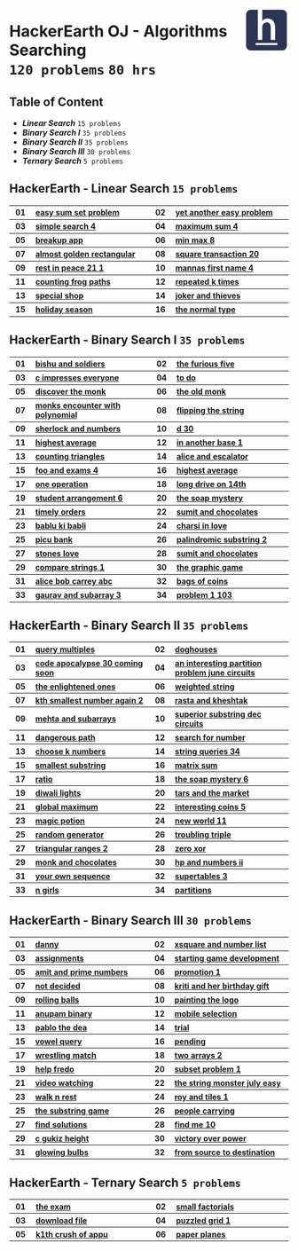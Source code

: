 <picture><img align="right" width="80" src="/logos/hackerearth.png"></img></picture>

# HackerEarth OJ - Algorithms Searching <br> `120 problems` `80 hrs`

## Table of Content

- ***Linear Search*** `15 problems`
- ***Binary Search I*** `35 problems`
- ***Binary Search II*** `35 problems`
- ***Binary Search III*** `30 problems`
- ***Ternary Search*** `5 problems`

## HackerEarth - Linear Search `15 problems`

<table>
    <tbody>
        <tr>
<th align="center" width="50px">01</th><th align="left" width="550px"><a href="https://hackerearth.com/practice/algorithms/searching/linear-search/practice-problems/algorithm/easy-sum-set-problem-7e6841ca/">easy sum set problem</a></th>
<th align="center" width="50px">02</th><th align="left" width="550px"><a href="https://hackerearth.com/practice/algorithms/searching/linear-search/practice-problems/algorithm/yet-another-easy-problem-1f3273a0/">yet another easy problem</a></th>
        </tr>
        <tr>
<th align="center" width="50px">03</th><th align="left" width="550px"><a href="https://hackerearth.com/practice/algorithms/searching/linear-search/practice-problems/algorithm/simple-search-4/">simple search 4</a></th>
<th align="center" width="50px">04</th><th align="left" width="550px"><a href="https://hackerearth.com/practice/algorithms/searching/linear-search/practice-problems/algorithm/maximum-sum-4-f8d12458/">maximum sum 4</a></th>
        </tr>
        <tr>
<th align="center" width="50px">05</th><th align="left" width="550px"><a href="https://hackerearth.com/practice/algorithms/searching/linear-search/practice-problems/algorithm/breakup-app/">breakup app</a></th>
<th align="center" width="50px">06</th><th align="left" width="550px"><a href="https://hackerearth.com/practice/algorithms/searching/linear-search/practice-problems/algorithm/min-max-8/">min max 8</a></th>
        </tr>
        <tr>
<th align="center" width="50px">07</th><th align="left" width="550px"><a href="https://hackerearth.com/practice/algorithms/searching/linear-search/practice-problems/algorithm/almost-golden-rectangular-1c9d72c0/">almost golden rectangular</a></th>
<th align="center" width="50px">08</th><th align="left" width="550px"><a href="https://hackerearth.com/practice/algorithms/searching/linear-search/practice-problems/algorithm/square-transaction-20/">square transaction 20</a></th>
        </tr>
        <tr>
<th align="center" width="50px">09</th><th align="left" width="550px"><a href="https://hackerearth.com/practice/algorithms/searching/linear-search/practice-problems/algorithm/rest-in-peace-21-1/">rest in peace 21 1</a></th>
<th align="center" width="50px">10</th><th align="left" width="550px"><a href="https://hackerearth.com/practice/algorithms/searching/linear-search/practice-problems/algorithm/mannas-first-name-4/">mannas first name 4</a></th>
        </tr>
        <tr>
<th align="center" width="50px">11</th><th align="left" width="550px"><a href="https://hackerearth.com/practice/algorithms/searching/linear-search/practice-problems/algorithm/counting-frog-paths-1abd84d5/">counting frog paths</a></th>
<th align="center" width="50px">12</th><th align="left" width="550px"><a href="https://hackerearth.com/practice/algorithms/searching/linear-search/practice-problems/algorithm/repeated-k-times/">repeated k times</a></th>
        </tr>
        <tr>
<th align="center" width="50px">13</th><th align="left" width="550px"><a href="https://hackerearth.com/practice/algorithms/searching/linear-search/practice-problems/algorithm/special-shop-69904c91/">special shop</a></th>
<th align="center" width="50px">14</th><th align="left" width="550px"><a href="https://hackerearth.com/practice/algorithms/searching/linear-search/practice-problems/algorithm/joker-and-thieves-53e59f4a/">joker and thieves</a></th>
        </tr>
        <tr>
<th align="center" width="50px">15</th><th align="left" width="550px"><a href="https://hackerearth.com/practice/algorithms/searching/linear-search/practice-problems/algorithm/holiday-season-ab957deb/">holiday season</a></th>
<th align="center" width="50px">16</th><th align="left" width="550px"><a href="https://hackerearth.com/practice/algorithms/searching/linear-search/practice-problems/algorithm/the-normal-type/">the normal type</a></th>
        </tr>
    </tbody>
</table>

## HackerEarth - Binary Search I `35 problems`

<table>
    <tbody>
        <tr>
<th align="center" width="50px">01</th><th align="left" width="550px"><a href="https://hackerearth.com/practice/algorithms/searching/binary-search/practice-problems/algorithm/bishu-and-soldiers/">bishu and soldiers</a></th>
<th align="center" width="50px">02</th><th align="left" width="550px"><a href="https://hackerearth.com/practice/algorithms/searching/binary-search/practice-problems/algorithm/the-furious-five-69521576/">the furious five</a></th>
        </tr>
        <tr>
<th align="center" width="50px">03</th><th align="left" width="550px"><a href="https://hackerearth.com/practice/algorithms/searching/binary-search/practice-problems/algorithm/c-impresses-everyone/">c impresses everyone</a></th>
<th align="center" width="50px">04</th><th align="left" width="550px"><a href="https://hackerearth.com/practice/algorithms/searching/binary-search/practice-problems/algorithm/to-do-b9cfd3e3/">to do</a></th>
        </tr>
        <tr>
<th align="center" width="50px">05</th><th align="left" width="550px"><a href="https://hackerearth.com/practice/algorithms/searching/binary-search/practice-problems/algorithm/discover-the-monk/">discover the monk</a></th>
<th align="center" width="50px">06</th><th align="left" width="550px"><a href="https://hackerearth.com/practice/algorithms/searching/binary-search/practice-problems/algorithm/the-old-monk/">the old monk</a></th>
        </tr>
        <tr>
<th align="center" width="50px">07</th><th align="left" width="550px"><a href="https://hackerearth.com/practice/algorithms/searching/binary-search/practice-problems/algorithm/monks-encounter-with-polynomial/">monks encounter with polynomial</a></th>
<th align="center" width="50px">08</th><th align="left" width="550px"><a href="https://hackerearth.com/practice/algorithms/searching/binary-search/practice-problems/algorithm/flipping-the-string-831bbbbe/">flipping the string</a></th>
        </tr>
        <tr>
<th align="center" width="50px">09</th><th align="left" width="550px"><a href="https://hackerearth.com/practice/algorithms/searching/binary-search/practice-problems/algorithm/sherlock-and-numbers/">sherlock and numbers</a></th>
<th align="center" width="50px">10</th><th align="left" width="550px"><a href="https://hackerearth.com/practice/algorithms/searching/binary-search/practice-problems/algorithm/d-30/">d 30</a></th>
        </tr>
        <tr>
<th align="center" width="50px">11</th><th align="left" width="550px"><a href="https://hackerearth.com/practice/algorithms/searching/binary-search/practice-problems/algorithm/highest-average-64bdd761/">highest average</a></th>
<th align="center" width="50px">12</th><th align="left" width="550px"><a href="https://hackerearth.com/practice/algorithms/searching/binary-search/practice-problems/algorithm/in-another-base-1-e0d0f1ca/">in another base 1</a></th>
        </tr>
        <tr>
<th align="center" width="50px">13</th><th align="left" width="550px"><a href="https://hackerearth.com/practice/algorithms/searching/binary-search/practice-problems/algorithm/counting-triangles/">counting triangles</a></th>
<th align="center" width="50px">14</th><th align="left" width="550px"><a href="https://hackerearth.com/practice/algorithms/searching/binary-search/practice-problems/algorithm/alice-and-escalator/">alice and escalator</a></th>
        </tr>
        <tr>
<th align="center" width="50px">15</th><th align="left" width="550px"><a href="https://hackerearth.com/practice/algorithms/searching/binary-search/practice-problems/algorithm/foo-and-exams-4/">foo and exams 4</a></th>
<th align="center" width="50px">16</th><th align="left" width="550px"><a href="https://hackerearth.com/practice/algorithms/searching/binary-search/practice-problems/algorithm/highest-average-25400da7/">highest average</a></th>
        </tr>
        <tr>
<th align="center" width="50px">17</th><th align="left" width="550px"><a href="https://hackerearth.com/practice/algorithms/searching/binary-search/practice-problems/algorithm/one-operation/">one operation</a></th>
<th align="center" width="50px">18</th><th align="left" width="550px"><a href="https://hackerearth.com/practice/algorithms/searching/binary-search/practice-problems/algorithm/long-drive-on-14th/">long drive on 14th</a></th>
        </tr>
        <tr>
<th align="center" width="50px">19</th><th align="left" width="550px"><a href="https://hackerearth.com/practice/algorithms/searching/binary-search/practice-problems/algorithm/student-arrangement-6/">student arrangement 6</a></th>
<th align="center" width="50px">20</th><th align="left" width="550px"><a href="https://hackerearth.com/practice/algorithms/searching/binary-search/practice-problems/algorithm/the-soap-mystery/">the soap mystery</a></th>
        </tr>
        <tr>
<th align="center" width="50px">21</th><th align="left" width="550px"><a href="https://hackerearth.com/practice/algorithms/searching/binary-search/practice-problems/algorithm/timely-orders/">timely orders</a></th>
<th align="center" width="50px">22</th><th align="left" width="550px"><a href="https://hackerearth.com/practice/algorithms/searching/binary-search/practice-problems/algorithm/sumit-and-chocolates/">sumit and chocolates</a></th>
        </tr>
        <tr>
<th align="center" width="50px">23</th><th align="left" width="550px"><a href="https://hackerearth.com/practice/algorithms/searching/binary-search/practice-problems/algorithm/bablu-ki-babli-51f74021/">bablu ki babli</a></th>
<th align="center" width="50px">24</th><th align="left" width="550px"><a href="https://hackerearth.com/practice/algorithms/searching/binary-search/practice-problems/algorithm/charsi-in-love/">charsi in love</a></th>
        </tr>
        <tr>
<th align="center" width="50px">25</th><th align="left" width="550px"><a href="https://hackerearth.com/practice/algorithms/searching/binary-search/practice-problems/algorithm/picu-bank-09e29493/">picu bank</a></th>
<th align="center" width="50px">26</th><th align="left" width="550px"><a href="https://hackerearth.com/practice/algorithms/searching/binary-search/practice-problems/algorithm/palindromic-substring-2-a3d45c46/">palindromic substring 2</a></th>
        </tr>
        <tr>
<th align="center" width="50px">27</th><th align="left" width="550px"><a href="https://hackerearth.com/practice/algorithms/searching/binary-search/practice-problems/algorithm/stones-love/">stones love</a></th>
<th align="center" width="50px">28</th><th align="left" width="550px"><a href="https://hackerearth.com/practice/algorithms/searching/binary-search/practice-problems/algorithm/sumit-and-chocolates-c9e3069d/">sumit and chocolates</a></th>
        </tr>
        <tr>
<th align="center" width="50px">29</th><th align="left" width="550px"><a href="https://hackerearth.com/practice/algorithms/searching/binary-search/practice-problems/algorithm/compare-strings-1-1cb66e03/">compare strings 1</a></th>
<th align="center" width="50px">30</th><th align="left" width="550px"><a href="https://hackerearth.com/practice/algorithms/searching/binary-search/practice-problems/algorithm/the-graphic-game-59c30775/">the graphic game</a></th>
        </tr>
        <tr>
<th align="center" width="50px">31</th><th align="left" width="550px"><a href="https://hackerearth.com/practice/algorithms/searching/binary-search/practice-problems/algorithm/alice-bob-carrey-abc/">alice bob carrey abc</a></th>
<th align="center" width="50px">32</th><th align="left" width="550px"><a href="https://hackerearth.com/practice/algorithms/searching/binary-search/practice-problems/algorithm/bags-of-coins-7b1d612c/">bags of coins</a></th>
        </tr>
        <tr>
<th align="center" width="50px">33</th><th align="left" width="550px"><a href="https://hackerearth.com/practice/algorithms/searching/binary-search/practice-problems/algorithm/gaurav-and-subarray-3-787fb90a/">gaurav and subarray 3</a></th>
<th align="center" width="50px">34</th><th align="left" width="550px"><a href="https://hackerearth.com/practice/algorithms/searching/binary-search/practice-problems/algorithm/problem-1-103/">problem 1 103</a></th>
        </tr>
    </tbody>
</table>

## HackerEarth - Binary Search II `35 problems`

<table>
    <tbody>
        <tr>
<th align="center" width="50px">01</th><th align="left" width="550px"><a href="https://hackerearth.com/practice/algorithms/searching/binary-search/practice-problems/algorithm/query-multiples-6cf951be/">query multiples</a></th>
<th align="center" width="50px">02</th><th align="left" width="550px"><a href="https://hackerearth.com/practice/algorithms/searching/binary-search/practice-problems/algorithm/doghouses/">doghouses</a></th>
        </tr>
        <tr>
<th align="center" width="50px">03</th><th align="left" width="550px"><a href="https://hackerearth.com/practice/algorithms/searching/binary-search/practice-problems/algorithm/code-apocalypse-30-coming-soon/">code apocalypse 30 coming soon</a></th>
<th align="center" width="50px">04</th><th align="left" width="550px"><a href="https://hackerearth.com/practice/algorithms/searching/binary-search/practice-problems/algorithm/an-interesting-partition-problem-june-circuits-18f83691/">an interesting partition problem june circuits</a></th>
        </tr>
        <tr>
<th align="center" width="50px">05</th><th align="left" width="550px"><a href="https://hackerearth.com/practice/algorithms/searching/binary-search/practice-problems/algorithm/the-enlightened-ones/">the enlightened ones</a></th>
<th align="center" width="50px">06</th><th align="left" width="550px"><a href="https://hackerearth.com/practice/algorithms/searching/binary-search/practice-problems/algorithm/weighted-string/">weighted string</a></th>
        </tr>
        <tr>
<th align="center" width="50px">07</th><th align="left" width="550px"><a href="https://hackerearth.com/practice/algorithms/searching/binary-search/practice-problems/algorithm/kth-smallest-number-again-2/">kth smallest number again 2</a></th>
<th align="center" width="50px">08</th><th align="left" width="550px"><a href="https://hackerearth.com/practice/algorithms/searching/binary-search/practice-problems/algorithm/rasta-and-kheshtak/">rasta and kheshtak</a></th>
        </tr>
        <tr>
<th align="center" width="50px">09</th><th align="left" width="550px"><a href="https://hackerearth.com/practice/algorithms/searching/binary-search/practice-problems/algorithm/mehta-and-subarrays/">mehta and subarrays</a></th>
<th align="center" width="50px">10</th><th align="left" width="550px"><a href="https://hackerearth.com/practice/algorithms/searching/binary-search/practice-problems/algorithm/superior-substring-dec-circuits-e51b3c27/">superior substring dec circuits</a></th>
        </tr>
        <tr>
<th align="center" width="50px">11</th><th align="left" width="550px"><a href="https://hackerearth.com/practice/algorithms/searching/binary-search/practice-problems/algorithm/dangerous-path-467b0dc7/">dangerous path</a></th>
<th align="center" width="50px">12</th><th align="left" width="550px"><a href="https://hackerearth.com/practice/algorithms/searching/binary-search/practice-problems/algorithm/search-for-number/">search for number</a></th>
        </tr>
        <tr>
<th align="center" width="50px">13</th><th align="left" width="550px"><a href="https://hackerearth.com/practice/algorithms/searching/binary-search/practice-problems/algorithm/choose-k-numbers-453f4bce/">choose k numbers</a></th>
<th align="center" width="50px">14</th><th align="left" width="550px"><a href="https://hackerearth.com/practice/algorithms/searching/binary-search/practice-problems/algorithm/string-queries-34/">string queries 34</a></th>
        </tr>
        <tr>
<th align="center" width="50px">15</th><th align="left" width="550px"><a href="https://hackerearth.com/practice/algorithms/searching/binary-search/practice-problems/algorithm/smallest-substring-e1862fcf/">smallest substring</a></th>
<th align="center" width="50px">16</th><th align="left" width="550px"><a href="https://hackerearth.com/practice/algorithms/searching/binary-search/practice-problems/approximate/matrix-sum/">matrix sum</a></th>
        </tr>
        <tr>
<th align="center" width="50px">17</th><th align="left" width="550px"><a href="https://hackerearth.com/practice/algorithms/searching/binary-search/practice-problems/approximate/ratio-317c498f/">ratio</a></th>
<th align="center" width="50px">18</th><th align="left" width="550px"><a href="https://hackerearth.com/practice/algorithms/searching/binary-search/practice-problems/algorithm/the-soap-mystery-6/">the soap mystery 6</a></th>
        </tr>
        <tr>
<th align="center" width="50px">19</th><th align="left" width="550px"><a href="https://hackerearth.com/practice/algorithms/searching/binary-search/practice-problems/algorithm/diwali-lights-3358fa33/">diwali lights</a></th>
<th align="center" width="50px">20</th><th align="left" width="550px"><a href="https://hackerearth.com/practice/algorithms/searching/binary-search/practice-problems/algorithm/tars-and-the-market-8a58f869/">tars and the market</a></th>
        </tr>
        <tr>
<th align="center" width="50px">21</th><th align="left" width="550px"><a href="https://hackerearth.com/practice/algorithms/searching/binary-search/practice-problems/algorithm/global-maximum/">global maximum</a></th>
<th align="center" width="50px">22</th><th align="left" width="550px"><a href="https://hackerearth.com/practice/algorithms/searching/binary-search/practice-problems/algorithm/interesting-coins-5/">interesting coins 5</a></th>
        </tr>
        <tr>
<th align="center" width="50px">23</th><th align="left" width="550px"><a href="https://hackerearth.com/practice/algorithms/searching/binary-search/practice-problems/algorithm/magic-potion-d54349f9/">magic potion</a></th>
<th align="center" width="50px">24</th><th align="left" width="550px"><a href="https://hackerearth.com/practice/algorithms/searching/binary-search/practice-problems/algorithm/new-world-11/">new world 11</a></th>
        </tr>
        <tr>
<th align="center" width="50px">25</th><th align="left" width="550px"><a href="https://hackerearth.com/practice/algorithms/searching/binary-search/practice-problems/algorithm/random-generator/">random generator</a></th>
<th align="center" width="50px">26</th><th align="left" width="550px"><a href="https://hackerearth.com/practice/algorithms/searching/binary-search/practice-problems/algorithm/troubling-triple/">troubling triple</a></th>
        </tr>
        <tr>
<th align="center" width="50px">27</th><th align="left" width="550px"><a href="https://hackerearth.com/practice/algorithms/searching/binary-search/practice-problems/algorithm/triangular-ranges-2/">triangular ranges 2</a></th>
<th align="center" width="50px">28</th><th align="left" width="550px"><a href="https://hackerearth.com/practice/algorithms/searching/binary-search/practice-problems/algorithm/zero-xor-e3085486/">zero xor</a></th>
        </tr>
        <tr>
<th align="center" width="50px">29</th><th align="left" width="550px"><a href="https://hackerearth.com/practice/algorithms/searching/binary-search/practice-problems/algorithm/monk-and-chocolates-60875f0e/">monk and chocolates</a></th>
<th align="center" width="50px">30</th><th align="left" width="550px"><a href="https://hackerearth.com/practice/algorithms/searching/binary-search/practice-problems/algorithm/hp-and-numbers-ii-0115b16e/">hp and numbers ii</a></th>
        </tr>
        <tr>
<th align="center" width="50px">31</th><th align="left" width="550px"><a href="https://hackerearth.com/practice/algorithms/searching/binary-search/practice-problems/algorithm/your-own-sequence-113bf172/">your own sequence</a></th>
<th align="center" width="50px">32</th><th align="left" width="550px"><a href="https://hackerearth.com/practice/algorithms/searching/binary-search/practice-problems/algorithm/supertables-3/">supertables 3</a></th>
        </tr>
        <tr>
<th align="center" width="50px">33</th><th align="left" width="550px"><a href="https://hackerearth.com/practice/algorithms/searching/binary-search/practice-problems/algorithm/n-girls-bbd50a1d/">n girls</a></th>
<th align="center" width="50px">34</th><th align="left" width="550px"><a href="https://hackerearth.com/practice/algorithms/searching/binary-search/practice-problems/algorithm/partitions-5fd40ffc/">partitions</a></th>
        </tr>
    </tbody>
</table>

## HackerEarth - Binary Search III `30 problems`

<table>
    <tbody>
        <tr>
<th align="center" width="50px">01</th><th align="left" width="550px"><a href="https://hackerearth.com/practice/algorithms/searching/binary-search/practice-problems/algorithm/danny/">danny</a></th>
<th align="center" width="50px">02</th><th align="left" width="550px"><a href="https://hackerearth.com/practice/algorithms/searching/binary-search/practice-problems/algorithm/xsquare-and-number-list/">xsquare and number list</a></th>
        </tr>
        <tr>
<th align="center" width="50px">03</th><th align="left" width="550px"><a href="https://hackerearth.com/practice/algorithms/searching/binary-search/practice-problems/algorithm/assignments-67454120/">assignments</a></th>
<th align="center" width="50px">04</th><th align="left" width="550px"><a href="https://hackerearth.com/practice/algorithms/searching/binary-search/practice-problems/algorithm/starting-game-development/">starting game development</a></th>
        </tr>
        <tr>
<th align="center" width="50px">05</th><th align="left" width="550px"><a href="https://hackerearth.com/practice/algorithms/searching/binary-search/practice-problems/algorithm/amit-and-prime-numbers/">amit and prime numbers</a></th>
<th align="center" width="50px">06</th><th align="left" width="550px"><a href="https://hackerearth.com/practice/algorithms/searching/binary-search/practice-problems/algorithm/promotion-1/">promotion 1</a></th>
        </tr>
        <tr>
<th align="center" width="50px">07</th><th align="left" width="550px"><a href="https://hackerearth.com/practice/algorithms/searching/binary-search/practice-problems/algorithm/not-decided/">not decided</a></th>
<th align="center" width="50px">08</th><th align="left" width="550px"><a href="https://hackerearth.com/practice/algorithms/searching/binary-search/practice-problems/algorithm/kriti-and-her-birthday-gift/">kriti and her birthday gift</a></th>
        </tr>
        <tr>
<th align="center" width="50px">09</th><th align="left" width="550px"><a href="https://hackerearth.com/practice/algorithms/searching/binary-search/practice-problems/algorithm/rolling-balls-b8923a50/">rolling balls</a></th>
<th align="center" width="50px">10</th><th align="left" width="550px"><a href="https://hackerearth.com/practice/algorithms/searching/binary-search/practice-problems/algorithm/painting-the-logo/">painting the logo</a></th>
        </tr>
        <tr>
<th align="center" width="50px">11</th><th align="left" width="550px"><a href="https://hackerearth.com/practice/algorithms/searching/binary-search/practice-problems/algorithm/anupam-binary/">anupam binary</a></th>
<th align="center" width="50px">12</th><th align="left" width="550px"><a href="https://hackerearth.com/practice/algorithms/searching/binary-search/practice-problems/algorithm/mobile-selection-acc2cf2b/">mobile selection</a></th>
        </tr>
        <tr>
<th align="center" width="50px">13</th><th align="left" width="550px"><a href="https://hackerearth.com/practice/algorithms/searching/binary-search/practice-problems/algorithm/pablo-the-dea/">pablo the dea</a></th>
<th align="center" width="50px">14</th><th align="left" width="550px"><a href="https://hackerearth.com/practice/algorithms/searching/binary-search/practice-problems/algorithm/trial/">trial</a></th>
        </tr>
        <tr>
<th align="center" width="50px">15</th><th align="left" width="550px"><a href="https://hackerearth.com/practice/algorithms/searching/binary-search/practice-problems/algorithm/vowel-query-51648a6c/">vowel query</a></th>
<th align="center" width="50px">16</th><th align="left" width="550px"><a href="https://hackerearth.com/practice/algorithms/searching/binary-search/practice-problems/algorithm/pending/">pending</a></th>
        </tr>
        <tr>
<th align="center" width="50px">17</th><th align="left" width="550px"><a href="https://hackerearth.com/practice/algorithms/searching/binary-search/practice-problems/algorithm/wrestling-match/">wrestling match</a></th>
<th align="center" width="50px">18</th><th align="left" width="550px"><a href="https://hackerearth.com/practice/algorithms/searching/binary-search/practice-problems/algorithm/two-arrays-2-0f24abf0/">two arrays 2</a></th>
        </tr>
        <tr>
<th align="center" width="50px">19</th><th align="left" width="550px"><a href="https://hackerearth.com/practice/algorithms/searching/binary-search/practice-problems/algorithm/help-fredo/">help fredo</a></th>
<th align="center" width="50px">20</th><th align="left" width="550px"><a href="https://hackerearth.com/practice/algorithms/searching/binary-search/practice-problems/algorithm/subset-problem-1-ce9c4e7b/">subset problem 1</a></th>
        </tr>
        <tr>
<th align="center" width="50px">21</th><th align="left" width="550px"><a href="https://hackerearth.com/practice/algorithms/searching/binary-search/practice-problems/algorithm/video-watching-8c6cbee6/">video watching</a></th>
<th align="center" width="50px">22</th><th align="left" width="550px"><a href="https://hackerearth.com/practice/algorithms/searching/binary-search/practice-problems/algorithm/the-string-monster-july-easy/">the string monster july easy</a></th>
        </tr>
        <tr>
<th align="center" width="50px">23</th><th align="left" width="550px"><a href="https://hackerearth.com/practice/algorithms/searching/binary-search/practice-problems/algorithm/walk-n-rest-ca02551e/">walk n rest</a></th>
<th align="center" width="50px">24</th><th align="left" width="550px"><a href="https://hackerearth.com/practice/algorithms/searching/binary-search/practice-problems/algorithm/roy-and-tiles-1/">roy and tiles 1</a></th>
        </tr>
        <tr>
<th align="center" width="50px">25</th><th align="left" width="550px"><a href="https://hackerearth.com/practice/algorithms/searching/binary-search/practice-problems/algorithm/the-substring-game-c14f8bd2/">the substring game</a></th>
<th align="center" width="50px">26</th><th align="left" width="550px"><a href="https://hackerearth.com/practice/algorithms/searching/binary-search/practice-problems/algorithm/people-carrying-6dd467ed/">people carrying</a></th>
        </tr>
        <tr>
<th align="center" width="50px">27</th><th align="left" width="550px"><a href="https://hackerearth.com/practice/algorithms/searching/binary-search/practice-problems/algorithm/find-solutions/">find solutions</a></th>
<th align="center" width="50px">28</th><th align="left" width="550px"><a href="https://hackerearth.com/practice/algorithms/searching/binary-search/practice-problems/algorithm/find-me-10/">find me 10</a></th>
        </tr>
        <tr>
<th align="center" width="50px">29</th><th align="left" width="550px"><a href="https://hackerearth.com/practice/algorithms/searching/binary-search/practice-problems/algorithm/c-gukiz-height/">c gukiz height</a></th>
<th align="center" width="50px">30</th><th align="left" width="550px"><a href="https://hackerearth.com/practice/algorithms/searching/binary-search/practice-problems/algorithm/victory-over-power-4a0cb459/">victory over power</a></th>
        </tr>
        <tr>
<th align="center" width="50px">31</th><th align="left" width="550px"><a href="https://hackerearth.com/practice/algorithms/searching/binary-search/practice-problems/algorithm/glowing-bulbs/">glowing bulbs</a></th>
<th align="center" width="50px">32</th><th align="left" width="550px"><a href="https://hackerearth.com/practice/algorithms/searching/binary-search/practice-problems/algorithm/from-source-to-destination/">from source to destination</a></th>
        </tr>
    </tbody>
</table>

## HackerEarth - Ternary Search `5 problems`

<table>
    <tbody>
        <tr>
<th align="center" width="50px">01</th><th align="left" width="550px"><a href="https://hackerearth.com/practice/algorithms/searching/ternary-search/practice-problems/algorithm/the-exam/">the exam</a></th>
<th align="center" width="50px">02</th><th align="left" width="550px"><a href="https://hackerearth.com/practice/algorithms/searching/ternary-search/practice-problems/algorithm/small-factorials/">small factorials</a></th>
        </tr>
        <tr>
<th align="center" width="50px">03</th><th align="left" width="550px"><a href="https://hackerearth.com/practice/algorithms/searching/ternary-search/practice-problems/algorithm/download-file-b0fe3520/">download file</a></th>
<th align="center" width="50px">04</th><th align="left" width="550px"><a href="https://hackerearth.com/practice/algorithms/searching/ternary-search/practice-problems/algorithm/puzzled-grid-1/">puzzled grid 1</a></th>
        </tr>
        <tr>
<th align="center" width="50px">05</th><th align="left" width="550px"><a href="https://hackerearth.com/practice/algorithms/searching/ternary-search/practice-problems/algorithm/k1th-crush-of-appu/">k1th crush of appu</a></th>
<th align="center" width="50px">06</th><th align="left" width="550px"><a href="https://hackerearth.com/practice/algorithms/searching/ternary-search/practice-problems/approximate/paper-planes-8cb51f55/">paper planes</a></th>
        </tr>
    </tbody>
</table>
